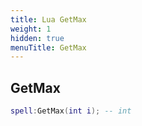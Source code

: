 ```yaml
---
title: Lua GetMax
weight: 1
hidden: true
menuTitle: GetMax
---
```

## GetMax
```lua
spell:GetMax(int i); -- int
```